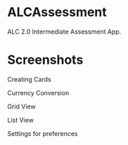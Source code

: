 # ALCAssessment
ALC 2.0 Intermediate Assessment App.
# Screenshots
Creating Cards


Currency Conversion


Grid View


List View

Settings for preferences

